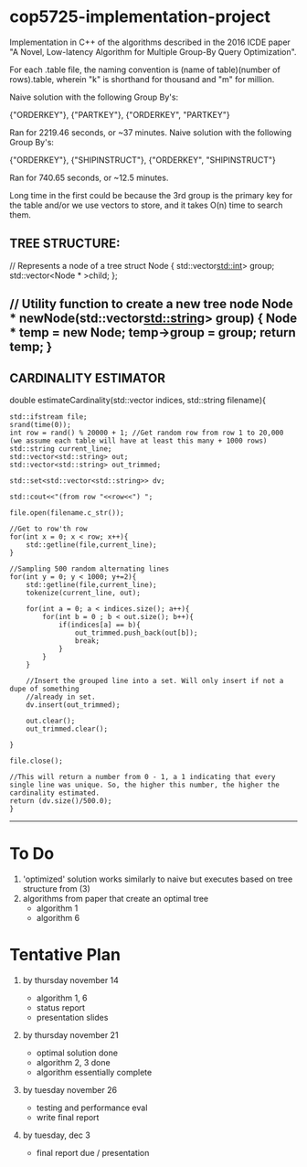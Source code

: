 # cop5725-implementation-project

Implementation in C++ of the algorithms described in the 2016 ICDE paper "A Novel, Low-latency Algorithm for Multiple Group-By Query Optimization".

For each .table file, the naming convention is (name of table)(number of rows).table, wherein "k" is shorthand for thousand and "m" for million.

Naive solution with the following Group By's:

{"ORDERKEY"},
{"PARTKEY"},
{"ORDERKEY", "PARTKEY"}

Ran for 2219.46 seconds, or ~37 minutes. Naive solution with the following Group By's:

{"ORDERKEY"},
{"SHIPINSTRUCT"},
{"ORDERKEY", "SHIPINSTRUCT"}

Ran for 740.65 seconds, or ~12.5 minutes. 


Long time in the first could be because the 3rd group is the primary key for the table and/or we use vectors to store, and it takes O(n) time to search them.



TREE STRUCTURE:
----------------------------------------------
// Represents a node of a tree 
struct Node 
{ 
    std::vector<std::int>> group; 
   	std::vector<Node * >child; 
}; 
   
 // Utility function to create a new tree node 
Node * newNode(std::vector<std::string>> group) 
{ 
    Node * temp = new Node; 
    temp->group = group; 
    return temp; 
} 
----------------------------------------------

CARDINALITY ESTIMATOR
----------------------------------------------
double estimateCardinality(std::vector<int> indices, std::string filename){

    std::ifstream file;
	srand(time(0));
	int row = rand() % 20000 + 1; //Get random row from row 1 to 20,000 (we assume each table will have at least this many + 1000 rows)
	std::string current_line;
	std::vector<std::string> out;
	std::vector<std::string> out_trimmed;

	std::set<std::vector<std::string>> dv;

	std::cout<<"(from row "<<row<<") ";

	file.open(filename.c_str());

	//Get to row'th row
	for(int x = 0; x < row; x++){
		std::getline(file,current_line);
	}

	//Sampling 500 random alternating lines
	for(int y = 0; y < 1000; y+=2){
		std::getline(file,current_line);
		tokenize(current_line, out);

		for(int a = 0; a < indices.size(); a++){
			for(int b = 0 ; b < out.size(); b++){
				if(indices[a] == b){
					out_trimmed.push_back(out[b]);
					break;
				}
			}
		}

		//Insert the grouped line into a set. Will only insert if not a dupe of something
		//already in set.
		dv.insert(out_trimmed);

		out.clear();
		out_trimmed.clear();

	}

	file.close();

	//This will return a number from 0 - 1, a 1 indicating that every single line was unique. So, the higher this number, the higher the cardinality estimated.
	return (dv.size()/500.0);
	}
----------------------------------------------




# To Do

1. 'optimized' solution works similarly to naive but executes based on tree structure from (3)
3. algorithms from paper that create an optimal tree
    - algorithm 1
    - algorithm 6
    

# Tentative Plan

1. by thursday november 14
    - algorithm 1, 6
    - status report
    - presentation slides
    
2. by thursday november 21
    - optimal solution done
    - algorithm 2, 3 done
    - algorithm essentially complete
    
3. by tuesday november 26
    - testing and performance eval
    - write final report
    
4. by tuesday, dec 3
    - final report due / presentation

    
